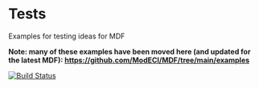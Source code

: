 # Tests

Examples for testing ideas for MDF

**Note: many of these examples have been moved here (and updated for the latest MDF): https://github.com/ModECI/MDF/tree/main/examples**

[![Build Status](https://travis-ci.com/ModECI/MDFTests.svg?branch=main)](https://travis-ci.com/ModECI/MDFTests)
